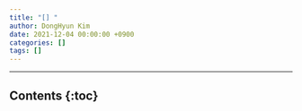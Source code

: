 ```yaml
---
title: "[] "
author: DongHyun Kim
date: 2021-12-04 00:00:00 +0900
categories: []
tags: []
---
```


---
**Contents**
{:toc}
---


